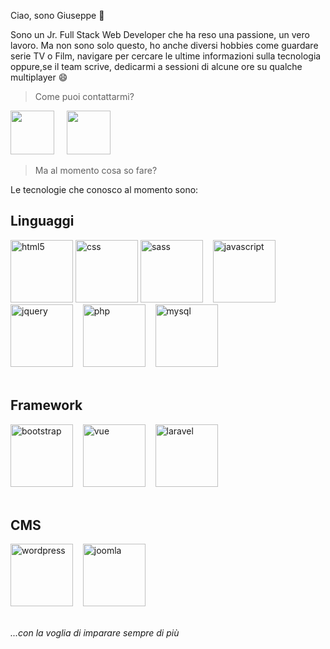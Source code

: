 Ciao, sono Giuseppe 👋

Sono un Jr. Full Stack Web Developer che ha reso una passione, un vero lavoro. Ma non sono solo questo, ho anche diversi hobbies come guardare serie TV o Film, navigare per cercare le ultime informazioni sulla tecnologia oppure,se il team scrive, dedicarmi a sessioni di alcune ore su qualche multiplayer :smile:<br>

>Come puoi contattarmi?

<a href="https://www.giusepperusso-gr.it/"><img src="https://icon-library.com/images/site-icon-png/site-icon-png-9.jpg" width="70"></a>&nbsp;&nbsp;&nbsp;&nbsp;
<a href="https://www.linkedin.com/in/giuseppe-russo-dev"><img src="https://orioni.co/nmedia/png/linkedin-6212.png" width="70" ></a><br>

>Ma al momento cosa so fare? <br>

Le tecnologie che conosco al momento sono:<br>

**Linguaggi**
--------------
<img src="https://cdn.iconscout.com/icon/free/png-256/html5-10-569380.png" alt="html5" width="100"/> <img src="https://cdn.iconscout.com/icon/free/png-256/css-118-569410.png" alt="css" width="100"/> <img src="https://cdn.iconscout.com/icon/free/png-256/sass-2749336-2284726.png" alt="sass" width="100"/>&nbsp;&nbsp;&nbsp;&nbsp;<img src="https://cdn.iconscout.com/icon/free/png-256/javascript-2752148-2284965.png" alt="javascript" width="100"/>&nbsp;&nbsp;&nbsp;&nbsp;<img src="https://cdn.iconscout.com/icon/free/png-256/jquery-10-1175155.png" alt="jquery" width="100"/>&nbsp;&nbsp;&nbsp;&nbsp;<img src="https://cdn.iconscout.com/icon/free/png-256/php-99-1175127.png" alt="php" width="100"/>&nbsp;&nbsp;&nbsp;&nbsp;<img src="https://cdn.iconscout.com/icon/free/png-256/mysql-19-1174939.png" alt="mysql" width="100"/><br><br>

**Framework**
--------------
<img src="https://cdn.iconscout.com/icon/free/png-256/bootstrap-226077.png" alt="bootstrap" width="100"/>&nbsp;&nbsp;&nbsp;&nbsp;<img src="https://cdn.iconscout.com/icon/free/png-256/vuejs-1175052.png" alt="vue" width="100"/>&nbsp;&nbsp;&nbsp;&nbsp;<img src="https://cdn.iconscout.com/icon/free/png-256/laravel-2-1175146.png" alt="laravel" width="100"/>
<br><br>

**CMS**
--------
<img src="https://cdn.iconscout.com/icon/free/png-256/wordpress-35-569289.png" alt="wordpress" width="100"/>&nbsp;&nbsp;&nbsp;&nbsp;<img src="https://cdn.iconscout.com/icon/free/png-256/joomla-226006.png" alt="joomla" width="100"/><br><br>

*...con la voglia di imparare sempre di più*
